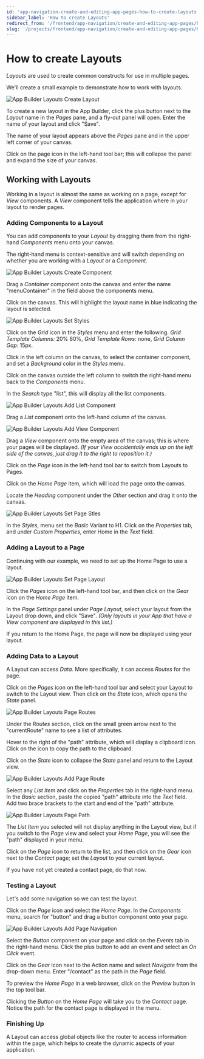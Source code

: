 ```yaml
---
id: 'app-navigation-create-and-editing-app-pages-how-to-create-layouts'
sidebar_label: 'How to create Layouts'
redirect_from: '/frontend/app-navigation/create-and-editing-app-pages/how-to-create-layouts'
slug: '/projects/frontend/app-navigation/create-and-editing-app-pages/how-to-create-layouts'
---
```


# How to create Layouts

_Layouts_ are used to create common constructs for use in multiple pages.

We'll create a small example to demonstrate how to work with layouts.

![App Builder Layouts Create Layout](./_images/ab-layouts-create-layout.png)

To create a new layout in the App Builder, click the plus button next to the _Layout_ name in the _Pages_ pane, and a fly-out panel will open. Enter the name of your layout and click "Save".

The name of your layout appears above the _Pages_ pane and in the upper left corner of your canvas.

Click on the page icon in the left-hand tool bar; this will collapse the panel and expand the size of your canvas.

## Working with Layouts

Working in a layout is almost the same as working on a page, except for _View_ components. A _View_ component tells the application where in your layout to render pages.

### Adding Components to a Layout

You can add components to your _Layout_ by dragging them from the right-hand _Components_ menu onto your canvas.

The right-hand menu is context-sensitive and will switch depending on whether you are working with a _Layout_ or a _Component_.

![App Builder Layouts Create Component](./_images/ab-layouts-layout-create-component.png)

Drag a _Container_ component onto the canvas and enter the name "menuContainer" in the field above the components menu.

Click on the canvas. This will highlight the layout name in blue indicating the layout is selected.

![App Builder Layouts Set Styles](./_images/ab-layouts-layout-set-styles.png)

Click on the _Grid_ icon in the _Styles_ menu and enter the following. _Grid Template Columns:_ 20% 80%, _Grid Template Rows:_ none, _Grid Column Gap:_ 15px.

Click in the left column on the canvas, to select the container component, and set a _Background_ color in the _Styles_ menu.

Click on the canvas outside the left column to switch the right-hand menu back to the _Components_ menu.

In the _Search_ type "list", this will display all the list components.

![App Builder Layouts Add List Component](./_images/ab-layouts-layout-add-list-component.png)

Drag a _List_ component onto the left-hand column of the canvas.

![App Builder Layouts Add View Component](./_images/ab-layouts-layout-add-view-component.png)

Drag a _View_ component onto the empty area of the canvas; this is where your pages will be displayed. _(If your View accidentally ends up on the left side of the canvas, just drag it to the right to reposition it.)_

Click on the _Page_ icon in the left-hand tool bar to switch from Layouts to Pages.

Click on the _Home Page_ item, which will load the page onto the canvas.

Locate the _Heading_ component under the _Other_ section and drag it onto the canvas.

![App Builder Layouts Set Page Stles](./_images/ab-layouts-layout-set-page-styles.png)

In the _Styles_, menu set the _Basic_ Variant to H1.
Click on the _Properties_ tab, and under _Custom Properties_, enter Home in the _Text_ field.

### Adding a Layout to a Page

Continuing with our example, we need to set up the Home Page to use a layout.

![App Builder Layouts Set Page Layout](./_images/ab-layouts-layout-page-set-layout.png)

Click the _Pages_ icon on the left-hand tool bar, and then click on the _Gear_ icon on the _Home Page_ item.

In the _Page Settings_ panel under _Page Layout_, select your layout from the Layout drop down, and click "Save". _(Only layouts in your App that have a View component are displayed in this list.)_

If you return to the Home Page, the page will now be displayed using your layout.

### Adding Data to a Layout

A Layout can access _Data_. More specifically, it can access _Routes_ for the page.

Click on the _Pages_ icon on the left-hand tool bar and select your Layout to switch to the Layout view. Then click on the _State_ icon, which opens the _State_ panel.

![App Builder Layouts Page Routes](./_images/ab-layouts-layout-routes.png)

Under the _Routes_ section, click on the small green arrow next to the "currentRoute" name to see a list of attributes.

Hover to the right of the "path" attribute, which will display a clipboard icon. Click on the icon to copy the path to the clipboard.

Click on the _State_ icon to collapse the _State_ panel and return to the Layout view.

![App Builder Layouts Add Page Route](./_images/ab-layouts-layout-routes-add-route.png)

Select any _List Item_ and click on the _Properties_ tab in the right-hand menu. In the _Basic_ section, paste the copied "path" attribute into the _Text_ field. Add two brace brackets to the start and end of the "path" attribute.

![App Builder Layouts Page Path](./_images/ab-layouts-layout-routes-dynamic-path.png)

The _List Item_ you selected will not display anything in the Layout view, but if you switch to the _Page_ view and select your _Home Page_, you will see the "path" displayed in your menu.

Click on the _Page_ icon to return to the list, and then click on the _Gear_ icon next to the _Contact_ page; set the _Layout_ to your current layout.

If you have not yet created a contact page, do that now.

### Testing a Layout

Let's add some navigation so we can test the layout.

Click on the _Page_ icon and select the _Home Page_. In the _Components_ menu, search for "button" and drag a button component onto your page.

![App Builder Layouts Add Page Navigation](./_images/ab-layouts-layout-page-navigation.png)

Select the _Button_ component on your page and click on the _Events_ tab in the right-hand menu. Click the plus button to add an event and select an _On Click_ event.

Click on the _Gear_ icon next to the Action name and select _Navigate_ from the drop-down menu. Enter "/contact" as the path in the _Page_ field.

To preview the _Home Page_ in a web browser, click on the _Preview_ button in the top tool bar.

Clicking the _Button_ on the _Home Page_ will take you to the _Contact_ page. Notice the path for the contact page is displayed in the menu.

### Finishing Up

A Layout can access global objects like the router to access information within the page, which helps to create the dynamic aspects of your application.

